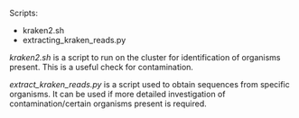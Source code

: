 Scripts:

- kraken2.sh
- extracting_kraken_reads.py

*kraken2.sh* is a script to run on the cluster for identification of organisms present. This is a useful check for contamination.

*extract_kraken_reads.py* is a script used to obtain sequences from specific organisms. It can be used if more detailed investigation of contamination/certain organisms present is required.
